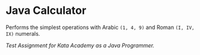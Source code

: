 # Java Calculator

Performs the simplest operations with Arabic `(1, 4, 9)` and Roman `(I, IV, IX)` numerals.

_Test Assignment for Kata Academy as a Java Programmer._
